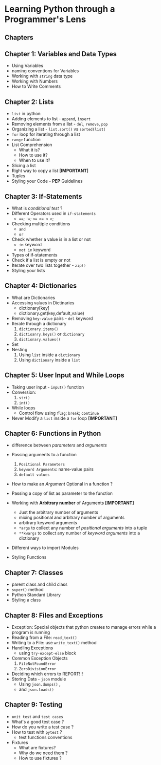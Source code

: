 # Learning Python through a Programmer's Lens

## Chapters

## Chapter 1: Variables and Data Types
- Using Variables
- naming conventions for Variables
- Working with `string` data type
- Working with Numbers
- How to Write Comments

## Chapter 2: Lists
- `list` in python
- Adding elements to list - `append`, `insert`
- Removing elements from a list - `del`, `remove`, `pop`
- Organizing a list - `list.sort()` vs `sorted(list)`
- `for` loop for iterating through a list
- `range` function
- List Comprehension
    - What it is?
    - How to use it?
    - When to use it?
- Slicing a list
- Right way to copy a list **[IMPORTANT]**
- Tuples
- Styling your Code - **PEP** Guidelines

## Chapter 3: If-Statements
- What is *conditional test* ?
- Different Operators used in `if-statements`
    - `==`; `!=`; `<= >= < >`;
- Checking multiple conditions
    - `and`
    - `or`
- Check whether a value is in a list or not 
    - `in` keyword
    - `not in` keyword
- Types of if-statements
- Check if a list is empty or not
- Iterate over two lists together - `zip()`
- Styling your lists

## Chapter 4: Dictionaries
- What are Dictionaries
- Accessing values in Dictinaries
    - dictionary[key]
    - dictionary.get(key,default_value)
- Removing `key-value` pairs - `del` keyword
- Iterate through a dictionary
    1. `dictionary.items()`
    2. `dictioanry.keys()` or `dictionary`
    3. `dictionary.values()`
- Set
- Nesting
    1. Using `list` inside a `dictionary`
    2. Using `dictionary` inside a `list`

## Chapter 5: User Input and While Loops
- Taking user input - `input()` function
- Conversion:
    1. `str()`
    2. `int()`
- While loops
    - Control flow using `flag`; `break`; `continue`
- Never Modify a `list` inside a `for` loop **[IMPORTANT]**

## Chapter 6: Functions in Python
- difference between *parameters* and *arguments*
- Passing arguments to a function
    1. `Positional Parameters`
    2. `keyword Arguments`: name-value pairs
    3. `default values`
- How to make an *Argument* Optional in a function ?
- Passing a copy of list as parameter to the function
- Working with **Arbitrary number** of Arguments **[IMPORTANT]**
    - Just the arbitrary number of arguments
    - mixing positional and arbitrary number of arguments
    - arbitrary keyword arguments
    - `*args` to collect any number of *positional arguments* into a tuple
    - `**kwargs` to collect any number of *keyword arguments* into a dictionary

- Different ways to import Modules
- Styling Functions

## Chapter 7: Classes
- parent class and child class
- `super()` method
- Python Standard Library
- Styling a class

## Chapter 8: Files and Exceptions
- Exception: Special objects that python creates to manage errors while a program is running
- Reading from a File: `read_text()`
- Writing to a File: use `write_text()` method
- Handling Exceptions
    - using `try-except-else` block
- Common Exception Objects
    1. `FileNotFoundError`
    2. `ZeroDivisionError`
- Deciding which errors to REPORT!!!
- Storing Data - `json` module
    - Using `json.dumps()` ,
    - and `json.loads()`

## Chapter 9: Testing
- `unit test` and `test cases`
- What's a good test case ?
- How do you write a test case ?
- How to test with `pytest` ?
    - test functions conventions
- Fixtures
    - What are fixtures?
    - Why do we need them ?
    - How to use fixtures ?
